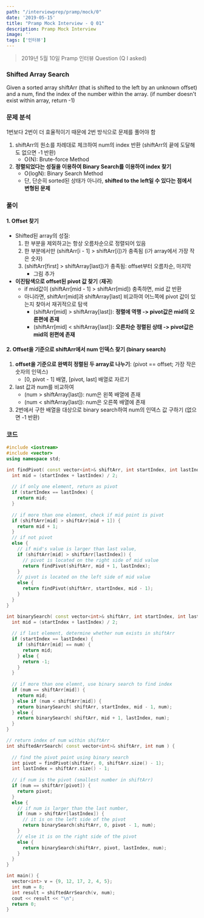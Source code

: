 ```yaml
---
path: "/interviewprep/pramp/mock/0"
date: '2019-05-15'
title: "Pramp Mock Interview - Q 01"
description: Pramp Mock Interview
image: ''
tags: ['인터뷰']
---
```

> 2019년 5월 10일 Pramp 인터뷰 Question (Q I asked)

### Shifted Array Search
Given a sorted array shiftArr (that is shifted to the left by an unknown offset) and a num, find the index of the number within the array. (if number doesn't exist within array, return -1)

### 문제 분석
1번보다 2번이 더 효율적이기 때문에 2번 방식으로 문제를 풀어야 함
1. shiftArr의 원소를 차례대로 체크하여 num의 index 반환 (shiftArr의 끝에 도달해도 없으면 -1 반환)
    - O(N): Brute-force Method
2. __정렬되었다는 성질을 이용하여 Binary Search를 이용하여 index 찾기__
    - O(logN): Binary Search Method
    - 단, 단순히 sorted된 상태가 아니라, __shifted to the left일 수 있다는 점에서 변형된 문제__

### 풀이

#### 1. Offset 찾기
- Shifted된 array의 성질:
    1. 한 부분을 제외하고는 항상 오름차순으로 정렬되어 있음
    2. 한 부분에서만 (shiftArr[i - 1] > shiftArr[i])가 충족됨 (i가 array에서 가장 작은 숫자)
    3. (shiftArr[first] > shiftArray[last])가 충족됨: offset부터 오름차순, 마지막
        - 그림 추가
- __이진탐색으로 offset된 pivot 값 찾기__ (__재귀__)
    - if mid값이 (shiftArr[mid - 1] > shiftArr[mid]) 충족하면, mid 값 반환
    - 아니라면, shiftArr[mid]과 shiftArray[last] 비교하여 어느쪽에 pivot 값이 있는지 찾아서 재귀적으로 탐색
        - (shiftArr[mid] > shiftArray[last]): __정렬에 역행 -> pivot값은 mid의 오른편에 존재__
        - (shiftArr[mid] < shiftArray[last]): __오른차순 정렬된 상태 -> pivot값은 mid의 왼편에 존재__

#### 2. Offset을 기준으로 shiftArr에서 num 인덱스 찾기 (__binary search__)
1. __offset을 기준으로 완벽히 정렬된 두 array로 나누기__: (pivot == offset; 가장 작은 숫자의 인덱스)
    - [0, pivot - 1] 배열, [pivot, last] 배열로 자르기
2. last 값과 num를 비교하여
    - (num > shiftArray[last]): num은 왼쪽 배열에 존재
    - (num < shiftArray[last]): num은 오른쪽 배열에 존재
3. 2번에서 구한 배열을 대상으로 binary search하여 num의 인덱스 값 구하기 (없으면 -1 반환)

### 코드
```cpp
#include <iostream>
#include <vector>
using namespace std;

int findPivot( const vector<int>& shiftArr, int startIndex, int lastIndex ) {
  int mid = (startIndex + lastIndex) / 2;
  
  // if only one element, return as pivot
  if (startIndex == lastIndex) {
    return mid;
  }
  
  // if more than one element, check if mid point is pivot
  if (shiftArr[mid] > shiftArr[mid + 1]) {
    return mid + 1;
  }
  // if not pivot
  else {
    // if mid's value is larger than last value,  
    if (shiftArr[mid] > shiftArr[lastIndex]) {
      // pivot is located on the right side of mid value
      return findPivot(shiftArr, mid + 1, lastIndex);
    }
    // pivot is located on the left side of mid value
    else {
      return findPivot(shiftArr, startIndex, mid - 1);
    }
  }
}

int binarySearch( const vector<int>& shiftArr, int startIndex, int lastIndex, int num) {
  int mid = (startIndex + lastIndex) / 2;
  
  // if last element, determine whether num exists in shiftArr
  if (startIndex == lastIndex) {
    if (shiftArr[mid] == num) {
      return mid;
    } else {
      return -1;
    }
  }
  
  // if more than one elemnt, use binary search to find index
  if (num == shiftArr[mid]) {
    return mid;
  } else if (num < shiftArr[mid]) {
    return binarySearch( shiftArr, startIndex, mid - 1, num);
  } else {
    return binarySearch( shiftArr, mid + 1, lastIndex, num);
  }
}

// return index of num within shiftArr
int shiftedArrSearch( const vector<int>& shiftArr, int num ) {  
  
  // find the pivot point using binary search
  int pivot = findPivot(shiftArr, 0, shiftArr.size() - 1);
  int lastIndex = shiftArr.size() - 1;
  
  // if num is the pivot (smallest number in shiftArr)
  if (num == shiftArr[pivot]) {
    return pivot;
  } 
  else {
    // if num is larger than the last number,
    if (num > shiftArr[lastIndex]) {
      // it is on the left side of the pivot
      return binarySearch(shiftArr, 0, pivot - 1, num);
    }
    // else it is on the right side of the pivot
    else {
      return binarySearch(shiftArr, pivot, lastIndex, num);
    }
  }
}

int main() {
  vector<int> v = {9, 12, 17, 2, 4, 5};
  int num = 8;
  int result = shiftedArrSearch(v, num);
  cout << result << "\n";
  return 0;
}

```